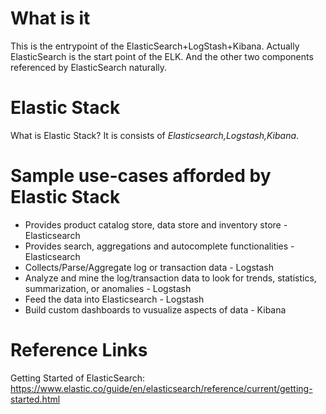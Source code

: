 # What is it
This is the entrypoint of the ElasticSearch+LogStash+Kibana. Actually ElasticSearch is the start point of the ELK. And the other two components referenced by ElasticSearch naturally.


# Elastic Stack
What is Elastic Stack? It is consists of _Elasticsearch,Logstash,Kibana_.

# Sample use-cases afforded by Elastic Stack

* Provides product catalog store, data store and inventory store - Elasticsearch
* Provides search, aggregations and autocomplete functionalities - Elasticsearch
* Collects/Parse/Aggregate log or transaction data - Logstash
* Analyze and mine the log/transaction data to look for trends, statistics, summarization, or anomalies - Logstash
* Feed the data into Elasticsearch - Logstash
* Build custom dashboards to vusualize aspects of data - Kibana



# Reference Links
Getting Started of ElasticSearch: <br>
https://www.elastic.co/guide/en/elasticsearch/reference/current/getting-started.html


